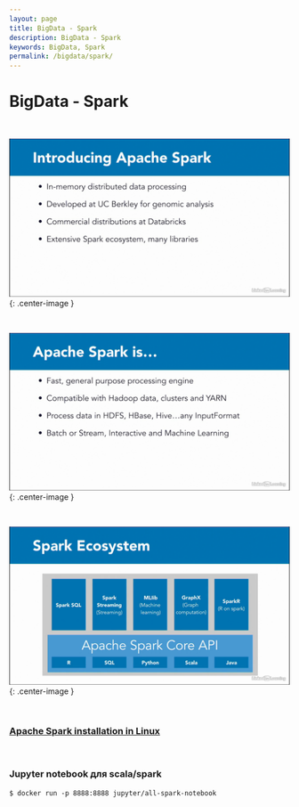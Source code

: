 ```yaml
---
layout: page
title: BigData - Spark
description: BigData - Spark
keywords: BigData, Spark
permalink: /bigdata/spark/
---
```


# BigData - Spark

<br/>

![BigData - Spark](/img/docs/bigdata/spark/pic1.png 'BigData - Spark'){: .center-image }

<br/>

![BigData - Spark](/img/docs/bigdata/spark/pic2.png 'BigData - Spark'){: .center-image }

<br/>

![BigData - Spark](/img/docs/bigdata/spark/pic3.png 'BigData - Spark'){: .center-image }



<br/>

### [Apache Spark installation in Linux](https://javadev.org/devtools/bigdata/spark/install/linux/)

<br/>

### Jupyter notebook для scala/spark

    $ docker run -p 8888:8888 jupyter/all-spark-notebook